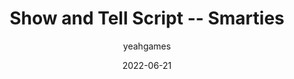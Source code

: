 ---
layout: post
c: Artifacts
title: Show and Tell Script -- Smarties
date: 2022-06-21
author: yeahgames
categories: [Physical, Scan, Transcription]
featimg: https://archive2.yeahgames.net/c/artifacts/p/0001/png/1.png
link: https://artifacts.yeahgames.net/artifacts/view/p/0001
canonical_url: https://artifacts.yeahgames.net/artifacts/view/p/0001
serial: P0001
description: "This was the script used in Aidan's show-and-tell about Smarties."
submitter: undone
archivist: nnillat
adate: 2022-06-21
items:
 - pdf-1
 - md-1
 - png-1
location: archive2
status: complete
---